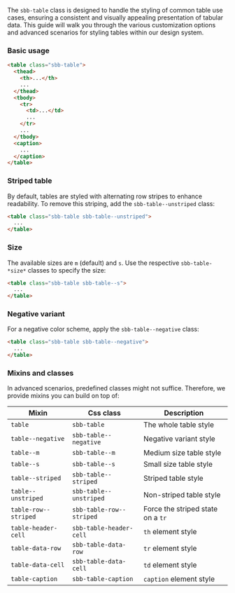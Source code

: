 The `sbb-table` class is designed to handle the styling of common table use cases, ensuring a consistent and visually appealing presentation of tabular data.
This guide will walk you through the various customization options and advanced scenarios for styling tables within our design system.

### Basic usage

```html
<table class="sbb-table">
  <thead>
    <th>...</th>
    ...
  </thead>
  <tbody>
    <tr>
      <td>...</td>
      ...
    </tr>
    ...
  </tbody>
  <caption>
    ...
  </caption>
</table>
```

### Striped table

By default, tables are styled with alternating row stripes to enhance readability. To remove this striping, add the `sbb-table--unstriped` class:

```html
<table class="sbb-table sbb-table--unstriped">
  ...
</table>
```

### Size

The available sizes are `m` (default) and `s`. Use the respective `sbb-table-*size*` classes to specify the size:

```html
<table class="sbb-table sbb-table--s">
  ...
</table>
```

### Negative variant

For a negative color scheme, apply the `sbb-table--negative` class:

```html
<table class="sbb-table sbb-table--negative">
  ...
</table>
```

### Mixins and classes

In advanced scenarios, predefined classes might not suffice.
Therefore, we provide mixins you can build on top of:

| Mixin                | Css class                | Description                       |
| -------------------- | ------------------------ | --------------------------------- |
| `table`              | `sbb-table`              | The whole table style             |
| `table--negative`    | `sbb-table--negative`    | Negative variant style            |
| `table--m`           | `sbb-table--m`           | Medium size table style           |
| `table--s`           | `sbb-table--s`           | Small size table style            |
| `table--striped`     | `sbb-table--striped`     | Striped table style               |
| `table--unstriped`   | `sbb-table--unstriped`   | Non-striped table style           |
| `table-row--striped` | `sbb-table-row--striped` | Force the striped state on a `tr` |
| `table-header-cell`  | `sbb-table-header-cell`  | `th` element style                |
| `table-data-row`     | `sbb-table-data-row`     | `tr` element style                |
| `table-data-cell`    | `sbb-table-data-cell`    | `td` element style                |
| `table-caption`      | `sbb-table-caption`      | `caption` element style           |
